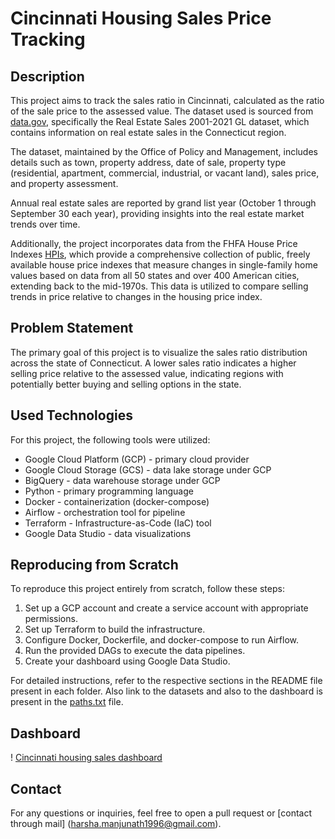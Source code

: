 # Cincinnati Housing Sales Price Tracking

## Description
This project aims to track the sales ratio in Cincinnati, calculated as the ratio of the sale price to the assessed value. The dataset used is sourced from [data.gov](https://catalog.data.gov/dataset/real-estate-sales-2001-2018), specifically the Real Estate Sales 2001-2021 GL dataset, which contains information on real estate sales in the Connecticut region.

The dataset, maintained by the Office of Policy and Management, includes details such as town, property address, date of sale, property type (residential, apartment, commercial, industrial, or vacant land), sales price, and property assessment. 

Annual real estate sales are reported by grand list year (October 1 through September 30 each year), providing insights into the real estate market trends over time.

Additionally, the project incorporates data from the FHFA House Price Indexes [HPIs](https://catalog.data.gov/dataset/fhfa-house-price-indexes-hpis-948c6), which provide a comprehensive collection of public, freely available house price indexes that measure changes in single-family home values based on data from all 50 states and over 400 American cities, extending back to the mid-1970s. This data is utilized to compare selling trends in price relative to changes in the housing price index.


## Problem Statement
The primary goal of this project is to visualize the sales ratio distribution across the state of Connecticut. A lower sales ratio indicates a higher selling price relative to the assessed value, indicating regions with potentially better buying and selling options in the state.

## Used Technologies
For this project, the following tools were utilized:

- Google Cloud Platform (GCP) - primary cloud provider
- Google Cloud Storage (GCS) - data lake storage under GCP
- BigQuery - data warehouse storage under GCP
- Python - primary programming language
- Docker - containerization (docker-compose)
- Airflow - orchestration tool for pipeline
- Terraform - Infrastructure-as-Code (IaC) tool
- Google Data Studio - data visualizations

## Reproducing from Scratch
To reproduce this project entirely from scratch, follow these steps:

1. Set up a GCP account and create a service account with appropriate permissions.
2. Set up Terraform to build the infrastructure.
3. Configure Docker, Dockerfile, and docker-compose to run Airflow.
4. Run the provided DAGs to execute the data pipelines.
5. Create your dashboard using Google Data Studio.

For detailed instructions, refer to the respective sections in the README file present in each folder. Also link to the datasets and also to the dashboard is present in the [paths.txt](https://github.com/Harsha-madyastha/Data_engineering_Project/blob/main/paths.txt) file.

## Dashboard

! [Cincinnati housing sales dashboard](https://github.com/Harsha-madyastha/Data_engineering_Project/blob/main/Dashboard/Cincinnati%20housing%20sales%20dashboard.PNG)

## Contact
For any questions or inquiries, feel free to open a pull request or [contact through mail] (harsha.manjunath1996@gmail.com).

